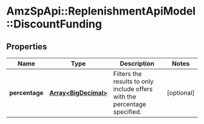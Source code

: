 # AmzSpApi::ReplenishmentApiModel::DiscountFunding

## Properties
Name | Type | Description | Notes
------------ | ------------- | ------------- | -------------
**percentage** | [**Array&lt;BigDecimal&gt;**](BigDecimal.md) | Filters the results to only include offers with the percentage specified. | [optional] 

